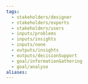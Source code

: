 ```yaml
---
tags:
  - stakeholders/designer
  - stakeholders/experts
  - stakeholders/users
  - inputs/problems
  - inputs/insights
  - inputs/none
  - outputs/insights
  - outputs/decisionSupport
  - goal/informationGathering
  - goal/analyse
aliases:
---
```

